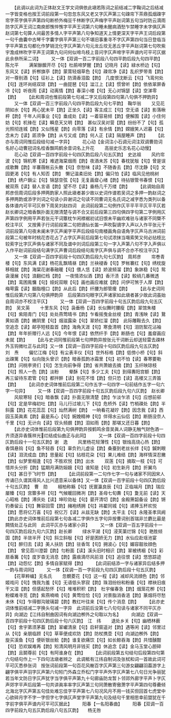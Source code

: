 <!-- { "loadSidebar": true } -->
　　【此调以此词为正体赵文王学文词俱依此塡若陈词之前结减二字鞠词之后结减一字皆变格也按王词前段第一句忽忽东风又老又字仄声第三句疎帘下茶鼎孤烟疎字帘字茶字俱平声第四句断桥外梅豆千林断字仄声梅字平声赵词第五句当时防云滴雨防字仄声王词江南庾郎憔悴憔字平声王词第六句睡未醒病酒愁乍禁睡字未字俱仄声赵词第七句算人间最苦多情人字平声第八句争知道天上情更深天字平声王词后段第一句千曲囊中古琴千字囊字俱平声第三句不堪旧事重寻不字仄声第四句当日登临当字平声第五句都化作梦销沈化字仄声第六句元龙丘坟无恙丘字平声赵词第七句吹紫宇澹成林吹字平声王词第九句问何似啼鸟枝上音问字仄声啼字平声谱内可平可仄据此余叅所采二词】
　　又一体【双调一百二字前段八句四平韵后段九句四平韵】　陈允平
　　满架酴醿开尽【句】杜鹃啼梦醒【韵】记晓月【读】緑水桥边【句】东风又【读】折栁旗亭【韵】蒙茸轻烟草色【句】疎帘净【读】乱织罗带青【韵】对一尊别酒【句】征衫上【读】防滴香泪盈【韵】　几度恨沈断云【句】飞鸾何处【句】连环尚结双琼【韵】一曲琵琶【句】湓江上【读】惯曾听【韵】依依翠屏香冷【句】听夜雨【读】动离情【韵】春深小楼【句】无心对锦瑟【读】空涕零【韵】
　　【此和周词也惟前段第七句减二字又后段第四句第八句俱不押韵异】
　　又一体【双调一百三字前段八句四平韵后段九句七平韵】　鞠华翁
　　又见花阴如水【句】两心犹未平【韵】正坐久【读】客主成三【句】空无语【读】影落楸枰【韵】千年人间事业【句】垂成处【读】一着容易倾【韵】便解围【读】小住何妨【句】机锋在【读】瞬息天又明【韵】　甚似汉吴对营【韵】纷纷不了【句】孤光照彻连城【韵】又似残星【韵】向零落【读】有余情【韵】嫦娥笑人迟暮【句】念未力【读】厎须争【韵】从亏又成【韵】何人正【读】隔屋睡声【韵】
　　【此亦与周词同惟后段结句减一字异】
　　花心动【金词注小石调元词注双调曹勋词名好心动曹冠词名桂香飘鸣鹤余音词名上升花
　　高丽史乐志名花心动慢】
　　花心动【双调一百四字前段十句四仄韵后段八句五仄韵】　史达祖
　　风约帘波【句】锦机寒【读】难遮海棠烟雨【韵】夜酒未苏【句】春枕犹敧【句】曾是误成歌舞【韵】半褰薇帐云头散【句】奈愁味【读】不随香去【韵】尽沈静【句】文园更渇【句】有人知否【韵】　懒记温柔旧处【韵】偏只怕【读】临风见他桃树【韵】绣户鎻尘【句】锦瑟空弦【句】无复画睂心绪【韵】待拈银管书春恨【句】被双燕【读】替人言语【韵】望不尽【读】垂杨几千万缕【韵】
　　【此调始自周邦彦但周词后段多押两韵家人照此塡者甚少故以史词作谱若吴词之多押一韵赵词之多押两韵或添字刘词之句读小异谢词之句读不同曹词无名氏词之减字悉为类列以备各体谱内可平可仄叅下周吴刘赵四词　此词前段第二句例作仄平平平平仄平平仄若赵长卿词之暗香飘扑面无限清楚与调不合又前后段第三四句俱四字句第二字例用仄声第四字例用平声若张元干词簟枕乍闲襟裾初试旧恨未平幽欢难驻与诸家不同槩不校注平仄　又按黄子行词前段第二句把谪仙长笛一声吹裂谪字入声以入作平张元干词前段第八句夜未阑未字仄声阑字平声后段结句南楼画角自语角字仄声马古洲词前段第二句被年时桃花杏花占了占字仄声前后段第七句试浓抹当塲索笑又何必拈枝比较索字比字仄声俱与诸家不同及谱中刘词后段第三句一字入声第八句不字入声俱以入作平赵词前段结句满字仄声曹词后段结句鳯字仄声俱与调不合亦不校注平仄】
　　又一体【双调一百四字前段十句四仄韵后段九句七仄韵】　周邦彦
　　帘巻青楼【句】东风满【读】杨花乱飘晴昼【韵】兰袂褪香【句】罗帐褰红【句】绣枕旋移相就【韵】海棠花谢春融暖【句】偎人恁【读】娇波频溜【韵】象牀稳【句】鸳衾漫展【句】浪翻红绉【韵】　一夜情浓似酒【韵】香汗渍【读】鲛绡几番微透【韵】鸾困鳯慵【句】娅姹双眼【句】画也画应难就【韵】问伊可煞于人厚【韵】梅萼露【读】胭脂檀口【韵】从此后【韵】纤腰为郎管痩【韵】
　　【此与史词同惟后段第六句第八句俱押韵异　后段第四句眼字仄声诸家如此塡者甚少故此词虽始自周词亦不校注平仄】
　　又一体【双调一百四字前段十句五仄韵后段九句五仄韵】　吴文英
　　十里东风【句】袅垂杨【读】长似舞时腰瘦【韵】翠馆朱楼【句】紫陌青门【句】处处燕莺晴书【韵】乍看摇曳金丝绶【韵】青浅映【读】鵞黄如酒【韵】嫩阴里【句】烟滋露染【句】翠娇红溜【韵】　此际雕鞍去久【韵】空追念【读】邮亭短枝盈首【韵】海角天涯【句】寒食清明【句】泪防絮花沾袖【韵】年年折赠行人远【句】今年恨【读】依然纤手【韵】断肠也【句】羞睂画应未就【韵】
　　【此与史词同惟前段第七句押韵异按张元干词断云却送轻雷去疎林外玉钩微吐正与此同】又一体【双调一百四字前段十句四仄韵后段九句五仄韵】　刘　焘
　　偏忆江梅【句】有尘表丰仪【句】世外标格【韵】低傍小桥【句】斜出疎篱【句】似向陇头曾识【韵】暗香孤韵冰霜里【句】初不怕【读】春寒要勒【韵】问桃李贤们【句】怎生向前争得【韵】省共萧娘去摘【韵】玉纤映琼枝【句】照人一色【韵】淡粉
　　晕酥【句】多少工夫【句】到得夀阳宫额【韵】再三留待东君管【句】都拌醉【读】别花不惜【韵】但只恐【读】高楼又三弄笛【韵】
　　【此词亦史词体惟前后段第二句作五字一句四字一句前结作五字一句六字一句异】
　　又一体【双调一百四字前段十句五仄韵后段九句六仄韵】　赵长卿
　　风软寒轻【句】暗香飘【读】扑面无限清楚【韵】乍淡乍浓【句】应想前邨【句】定是早梅初吐【韵】马儿行过坡儿下【句】危桥外【读】竹梢疎处【韵】半斜露【韵】花花蕊蕊【句】灿然满树【韵】　一晌看花凝竚【韵】因念我【读】西园玉英眞素【韵】最是系心【句】婉娩精神【句】伴得水云仙侣【韵】断肠没奈人千里【句】无计向【读】钗头频覻【韵】泪如雨【韵】那堪又还日暮【韵】
　　【此亦史词体惟前后段第九句俱押韵异按鹤鸣余音吴眞人词静无触气财色酒一齐须逐异香簇祥光烂结成仙曲正与此同】
　　又一体【双调一百四字前段十句四仄韵后段十一句五仄韵】谢　逸
　　风里杨花轻薄性【句】银烛高烧心热【韵】香饵悬钩【句】鱼不轻吞【句】辜负钓儿虚设【韵】桑蚕到老丝长绊【句】鍼刺眼【读】泪流成血【韵】思量起【句】拈枝花朶【句】果儿难结【韵】海样情深忍撇【韵】似梦里相逢【句】不胜欢悦【韵】出水
　　双莲【句】摘取一枝【句】可惜并头分折【韵】猛期月满防姮娥【句】谁知是【句】初生新月【韵】折翼鸟【句】甚日于飞时节【韵】
　　【此词前段第一二句作七字一句与诸家不同因宋人传诵巳久谓其得风人比兴遗意采以备体】又一体【双调一百字前段十句四仄韵后段十句五仄韵】　曹　勋
　　椒柏称觞【句】抚寰瀛良辰【句】正临端月【韵】瑞应屡臻【句】宫籞多祥【句】气候暖回微冽【韵】圣母七旬夀【句】夐无前【读】天心昭格【韵】溥庆处【读】坤珍効祉【句】晏开清切【韵】金殿箫韶备设【韵】锵钓奏留云【句】舞容回雪【韵】赭袍绣拥【句】祎翟同城【句】递捧玉杯欢悦【韵】愿将亿万喜【句】祝亿万【读】从兹无缺【韵】太平主【句】永隆圣孝凤阙【韵此亦史词体惟前后段第七句各减二字俱作五字句异按曹词别首瑞非兰麝比最是闗情处正与此同　此词平仄亦与诸家小异】
　　又一体【双调一百五字前段十一句四仄韵后段九句六仄韵】赵长卿
　　绿水平湖【句】浸芙蕖烂锦【句】艳胜倾国【韵】半敛半开【句】斜立斜敧【句】好是困娇无力【韵】水仙应赴瑶池宴【句】醉归去【读】美人扶防【韵】驻香驾【句】拥波心【句】媚容靓妆顔色【韵】　曾见苕川澄碧【韵】匀粉面【读】溪头旧时相识【韵】翠被绣裀【句】彩扇香篝【句】度岁杳无消息【韵】露痕滴尽风前泪【句】追往恨【读】悠悠踪迹【韵】动怨忆【韵】多情自家赋得【韵】
　　【此词前结添一字与诸家异后结多押一韵与周词同】
　　又一体【双调一百一字前段九句四仄韵后段十句五仄韵】
　　【花草粹编】无名氏
　　忽覩菱花【句】这一程【读】减却风流顔色【韵】邻姬戏问【句】愧我为羞【句】无语低头寥寂【韵】珠泪纷纷和粉垂【句】襟袂旧痕干又湿【韵】但感起愁怀【句】堆堆积积【韵】　杜宇催春急【韵】烟笼花栁【句】粉蝶难寻觅【韵】紫燕喃喃【句】黄莺恰恰【句】对景脂消香浥【韵】篆烟将尽愁未休【句】乍得御沟玻璃碧【韵】教红叶往来【句】传个消息【韵】
　　【此亦史词体惟前结减二字换头句减一字异　此词前后没第七八句句读与诸家不同平仄亦异】向湖边【江纬自制曲因词有向湖边栁外之句取以为名】
　　向湖边【双调一百四字前段十句四仄韵后段十句六仄韵】　江　纬
　　退处乡关【句】幽栖林薮【句】舍宇苐须茅葢【韵】翠巘清泉【句】启轩窗遥对【韵】遇等闲【读】邻里过从【句】亲朋临顾【句】草草便成欢防【韵】防杖携壶【句】向湖边栁外【韵】　旋买溪鱼【句】便斫银丝鲙【韵】谁复欲痛饮【句】如长鲸吞海【韵】共惜醺酣【句】恐欢娱难再【韵】矧清风明月非钱买【韵】休追念【读】金马玉堂心胆碎【韵】且鬬尊前【句】有阿谁身在【韵】
　　【此词前段第五句结句后段第四句第六句结句作上一下四句法塡者辨之　此调秪有江纬自制词及张栻和词一首故此词可平可仄悉叅张词　按张词前段第一句百花风榭百字仄声第三句游女翩翩羽葢游字上翩字俱平声羽字仄声第六句矧门外森立乔松门字平声外字仄声第七八句日光争丽犹若当年文防日字仄声犹字当字俱平声第九十句廊庙防龙暂卜邻郊外廊字平声卜字仄声郊字平声后段第一句共讲眞率率字仄声第三句同萧散寄傲萧字平声第四句尊罍倾北海北字仄声第五句佳处难忘佳字平声第七八句况风月不用一钱买但回首七虎堂中心欲碎月字不字一字但字七字俱仄声堂字平声第九句及结句千里相思幸前盟犹在千字前字俱平声谱内可平可仄据此】
　　阳春【一名阳春曲】
　　阳春【双调一百四字前段九句五仄韵后段八句五仄韵】　　杨无咎
